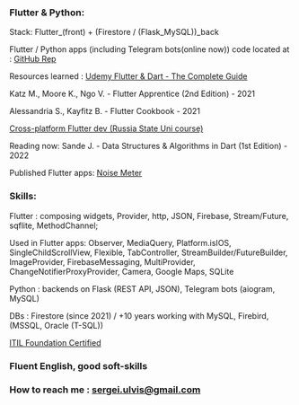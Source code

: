 ### Flutter & Python:

Stack: Flutter_(front) + (Firestore / (Flask_MySQL))_back

Flutter / Python apps (including Telegram bots(online now)) code located at : [GitHub Rep](https://github.com/Wolfram-180?tab=repositories) 

Resources learned :
[Udemy Flutter & Dart - The Complete Guide](https://www.udemy.com/course/learn-flutter-dart-to-build-ios-android-apps)

Katz M., Moore K., Ngo V. - Flutter Apprentice (2nd Edition) - 2021

Alessandria S., Kayfitz B. - Flutter Cookbook - 2021

[Cross-platform Flutter dev (Russia State Uni course)](https://github.com/Wolfram-180/wolfram-180.github.io/blob/main/docs/assets/pdfs/Flutter%20Developer%20-%20S.%20Ulvis%20-%20Diploma%20_rotated.pdf)

Reading now:
Sande J. - Data Structures & Algorithms in Dart (1st Edition) - 2022


Published Flutter apps: 
[Noise Meter](https://play.google.com/store/apps/details?id=com.wolfram180.noise_meter_app.noise_meter_app) 


### Skills:

Flutter : composing widgets, Provider, http, JSON, Firebase, Stream/Future, sqflite, MethodChannel;

Used in Flutter apps: Observer, MediaQuery, Platform.isIOS, SingleChildScrollView, Flexible, TabController, StreamBuilder/FutureBuilder, ImageProvider, FirebaseMessaging, MultiProvider, ChangeNotifierProxyProvider, Camera, Google Maps, SQLite

Python : backends on Flask (REST API, JSON), Telegram bots (aiogram, MySQL)

DBs : Firestore (since 2021) / +10 years working with MySQL, Firebird, (MSSQL, Oracle (T-SQL))


[ITIL Foundation Certified](https://drive.google.com/file/d/13DNffOUG14LXSHrLnjlOAhN5_VqLJis7/view?usp=sharing)

### Fluent English, good soft-skills

### How to reach me : sergei.ulvis@gmail.com
